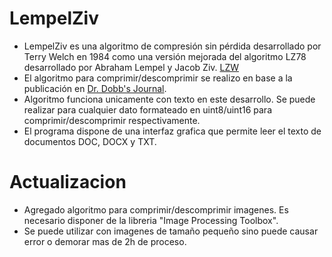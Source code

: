 # LempelZiv

* LempelZiv es una algoritmo de compresión sin pérdida desarrollado por Terry Welch en 1984 como una versión mejorada del algoritmo LZ78 desarrollado por Abraham Lempel y Jacob Ziv. [LZW](https://es.wikipedia.org/wiki/LZW)
* El algoritmo para comprimir/descomprimir se realizo en base a la publicación en [Dr. Dobb's Journal](https://marknelson.us/posts/1989/10/01/lzw-data-compression.html).
* Algoritmo funciona unicamente con texto en este desarrollo. Se puede realizar para cualquier dato formateado en uint8/uint16 para comprimir/descomprimir respectivamente.
* El programa dispone de una interfaz grafica que permite leer el texto de documentos DOC, DOCX y TXT.

# Actualizacion

* Agregado algoritmo para comprimir/descomprimir imagenes. Es necesario disponer de la libreria "Image Processing Toolbox".
* Se puede utilizar con imagenes de tamaño pequeño sino puede causar error o demorar mas de 2h de proceso.
